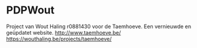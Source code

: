 # PDPWout
Project van Wout Haling r0881430 voor de Taemhoeve. Een vernieuwde en geüpdatet website.
http://www.taemhoeve.be/
https://wouthaling.be/projects/taemhoeve/
